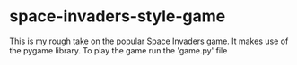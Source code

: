# space-invaders-style-game
This is my rough take on the popular Space Invaders game. It makes use of the pygame library. To play the game run the 'game.py' file

